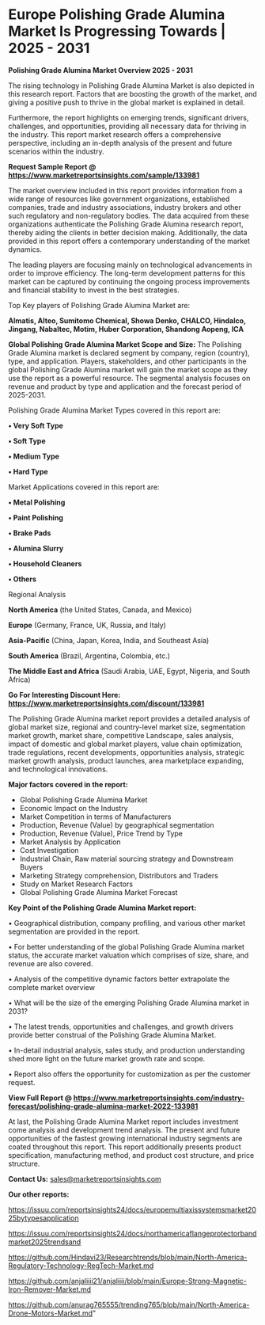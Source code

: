 # Europe Polishing Grade Alumina Market Is Progressing Towards | 2025 - 2031

<Strong> Polishing Grade Alumina Market Overview 2025 - 2031</strong>

The rising technology in Polishing Grade Alumina Market is also depicted in this research report. Factors that are boosting the growth of the market, and giving a positive push to thrive in the global market is explained in detail.

Furthermore, the report highlights on emerging trends, significant drivers, challenges, and opportunities, providing all necessary data for thriving in the industry. This report market research offers a comprehensive perspective, including an in-depth analysis of the present and future scenarios within the industry.

<strong>Request Sample Report @ <a href=https://www.marketreportsinsights.com/sample/133981>https://www.marketreportsinsights.com/sample/133981</a></strong>

The market overview included in this report provides information from a wide range of resources like government organizations, established companies, trade and industry associations, industry brokers and other such regulatory and non-regulatory bodies. The data acquired from these organizations authenticate the Polishing Grade Alumina research report, thereby aiding the clients in better decision making. Additionally, the data provided in this report offers a contemporary understanding of the market dynamics.

The leading players are focusing mainly on technological advancements in order to improve efficiency. The long-term development patterns for this market can be captured by continuing the ongoing process improvements and financial stability to invest in the best strategies.

Top Key players of Polishing Grade Alumina Market are:

<strong>Almatis, Alteo, Sumitomo Chemical, Showa Denko, CHALCO, Hindalco, Jingang, Nabaltec, Motim, Huber Corporation, Shandong Aopeng, ICA</strong>

<strong><b>Global Polishing Grade Alumina Market Scope and Size:</b></strong>
The Polishing Grade Alumina market is declared segment by company, region (country), type, and application. Players, stakeholders, and other participants in the global Polishing Grade Alumina market will gain the market scope as they use the report as a powerful resource. The segmental analysis focuses on revenue and product by type and application and the forecast period of 2025-2031.

Polishing Grade Alumina Market Types covered in this report are:

<strong>• Very Soft Type

• Soft Type

• Medium Type

• Hard Type</strong>

Market Applications covered in this report are:

<strong>• Metal Polishing

• Paint Polishing

• Brake Pads

• Alumina Slurry

• Household Cleaners

• Others</strong> 

Regional Analysis

<strong>North America</strong> (the United States, Canada, and Mexico)

<strong>Europe</strong> (Germany, France, UK, Russia, and Italy)

<strong>Asia-Pacific</strong> (China, Japan, Korea, India, and Southeast Asia)

<strong>South America</strong> (Brazil, Argentina, Colombia, etc.)

<strong>The Middle East and Africa</strong> (Saudi Arabia, UAE, Egypt, Nigeria, and South Africa)

<strong>Go For Interesting Discount Here: <a href=https://www.marketreportsinsights.com/discount/133981>https://www.marketreportsinsights.com/discount/133981</a></strong>

The Polishing Grade Alumina market report provides a detailed analysis of global market size, regional and country-level market size, segmentation market growth, market share, competitive Landscape, sales analysis, impact of domestic and global market players, value chain optimization, trade regulations, recent developments, opportunities analysis, strategic market growth analysis, product launches, area marketplace expanding, and technological innovations.

<strong><b>Major factors covered in the report:</b></strong>
<ul>
  <li>Global Polishing Grade Alumina Market </li>
  <li>Economic Impact on the Industry</li>
  <li>Market Competition in terms of Manufacturers</li>
  <li>Production, Revenue (Value) by geographical segmentation</li>
  <li>Production, Revenue (Value), Price Trend by Type</li>
  <li>Market Analysis by Application</li>
  <li>Cost Investigation</li>
  <li>Industrial Chain, Raw material sourcing strategy and Downstream Buyers</li>
  <li>Marketing Strategy comprehension, Distributors and Traders</li>
  <li>Study on Market Research Factors</li>
  <li>Global Polishing Grade Alumina Market Forecast</li>
</ul>

<strong><b>Key Point of the Polishing Grade Alumina Market report:</b></strong>

• Geographical distribution, company profiling, and various other market segmentation are provided in the report.

• For better understanding of the global Polishing Grade Alumina market status, the accurate market valuation which comprises of size, share, and revenue are also covered.

• Analysis of the competitive dynamic factors better extrapolate the complete market overview

• What will be the size of the emerging Polishing Grade Alumina market in 2031?

• The latest trends, opportunities and challenges, and growth drivers provide better construal of the Polishing Grade Alumina Market.

• In-detail industrial analysis, sales study, and production understanding shed more light on the future market growth rate and scope.

• Report also offers the opportunity for customization as per the customer request.

<strong><b>View Full Report @ <a href=https://www.marketreportsinsights.com/industry-forecast/polishing-grade-alumina-market-2022-133981>https://www.marketreportsinsights.com/industry-forecast/polishing-grade-alumina-market-2022-133981</a></b></strong>


At last, the Polishing Grade Alumina Market report includes investment come analysis and development trend analysis. The present and future opportunities of the fastest growing international industry segments are coated throughout this report. This report additionally presents product specification, manufacturing method, and product cost structure, and price structure.

<strong>Contact Us:</strong>
sales@marketreportsinsights.com

<strong>Our other reports:</strong>

<a href=https://issuu.com/reportsinsights24/docs/europemultiaxissystemsmarket2025bytypesapplication>https://issuu.com/reportsinsights24/docs/europemultiaxissystemsmarket2025bytypesapplication</a>

<a href=https://issuu.com/reportsinsights24/docs/northamericaflangeprotectorbandmarket2025trendsand>https://issuu.com/reportsinsights24/docs/northamericaflangeprotectorbandmarket2025trendsand</a>

<a href=https://github.com/Hindavi23/Researchtrends/blob/main/North-America-Regulatory-Technology-RegTech-Market.md>https://github.com/Hindavi23/Researchtrends/blob/main/North-America-Regulatory-Technology-RegTech-Market.md</a>

<a href=https://github.com/anjaliiii21/anjaliiii/blob/main/Europe-Strong-Magnetic-Iron-Remover-Market.md>https://github.com/anjaliiii21/anjaliiii/blob/main/Europe-Strong-Magnetic-Iron-Remover-Market.md</a>

<a href=https://github.com/anurag765555/trending765/blob/main/North-America-Drone-Motors-Market.md>https://github.com/anurag765555/trending765/blob/main/North-America-Drone-Motors-Market.md</a>"
